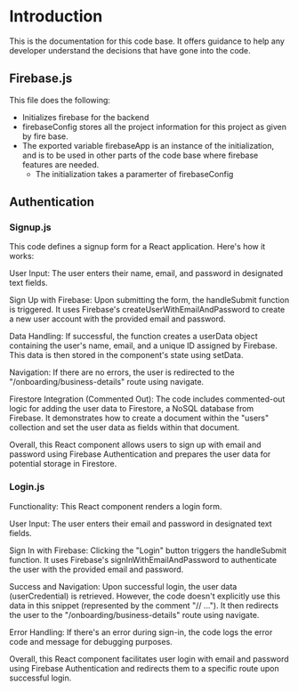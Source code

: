 # Introduction

This is the documentation for this code base. It offers guidance to help any developer understand the decisions that have gone into the code.

## Firebase.js

This file does the following:

- Initializes firebase for the backend
- firebaseConfig stores all the project information for this project as given by fire base.
- The exported variable firebaseApp is an instance of the initialization, and is to be used in other parts of the code base where firebase features are needed.
  - The initialization takes a paramerter of firebaseConfig

## Authentication

### Signup.js

This code defines a signup form for a React application. Here's how it works:

User Input: The user enters their name, email, and password in designated text fields.

Sign Up with Firebase: Upon submitting the form, the handleSubmit function is triggered. It uses Firebase's createUserWithEmailAndPassword to create a new user account with the provided email and password.

Data Handling: If successful, the function creates a userData object containing the user's name, email, and a unique ID assigned by Firebase. This data is then stored in the component's state using setData.

Navigation: If there are no errors, the user is redirected to the "/onboarding/business-details" route using navigate.

Firestore Integration (Commented Out): The code includes commented-out logic for adding the user data to Firestore, a NoSQL database from Firebase. It demonstrates how to create a document within the "users" collection and set the user data as fields within that document.

Overall, this React component allows users to sign up with email and password using Firebase Authentication and prepares the user data for potential storage in Firestore.

### Login.js

Functionality: This React component renders a login form.

User Input: The user enters their email and password in designated text fields.

Sign In with Firebase: Clicking the "Login" button triggers the handleSubmit function. It uses Firebase's signInWithEmailAndPassword to authenticate the user with the provided email and password.

Success and Navigation: Upon successful login, the user data (userCredential) is retrieved. However, the code doesn't explicitly use this data in this snippet (represented by the comment "// ..."). It then redirects the user to the "/onboarding/business-details" route using navigate.

Error Handling: If there's an error during sign-in, the code logs the error code and message for debugging purposes.

Overall, this React component facilitates user login with email and password using Firebase Authentication and redirects them to a specific route upon successful login.

